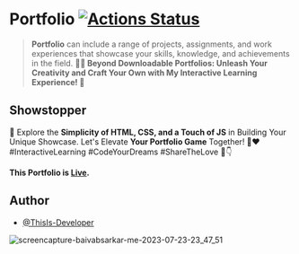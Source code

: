 # Portfolio [![Actions Status](https://github.com/cfgnunes/numerical-methods-python/workflows/build/badge.svg)](https://github.com/ThisIs-Developer/Portfolio)
> **Portfolio** can include a range of projects, assignments, and work experiences that showcase your skills, knowledge, and achievements in the field.
**📂🌟 Beyond Downloadable Portfolios: Unleash Your Creativity and Craft Your Own with My Interactive Learning Experience! 🎨**
## Showstopper
🚀 Explore the **Simplicity of HTML, CSS, and a Touch of JS** in Building Your Unique Showcase. Let's Elevate **Your Portfolio Game** Together! 💼❤️ #InteractiveLearning #CodeYourDreams #ShareTheLove 💬👇

**This Portfolio is [Live](https://baivabsarkar.netlify.app).**
## Author
- [@ThisIs-Developer](https://github.com/ThisIs-Developer)

![screencapture-baivabsarkar-me-2023-07-23-23_47_51](https://github.com/ThisIs-Developer/Portfolio/assets/109382325/7420487f-9b9d-449a-aa5b-0a9e4275df7b)




